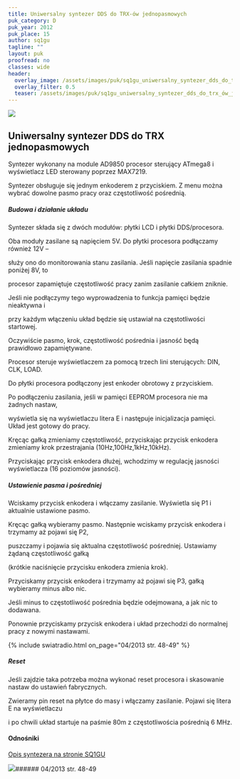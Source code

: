 ```yaml
---
title: Uniwersalny syntezer DDS do TRX-ów jednopasmowych
puk_category: D
puk_year: 2012
puk_place: 15
author: sq1gu
tagline: ""
layout: puk
proofread: no
classes: wide
header:
  overlay_image: /assets/images/puk/sq1gu_uniwersalny_syntezer_dds_do_trx_ów_jednopasmowych.jpg
  overlay_filter: 0.5
  teaser: /assets/images/puk/sq1gu_uniwersalny_syntezer_dds_do_trx_ów_jednopasmowych.jpg
---
```






 



![](assets/data/img/projects/2012-15-0.jpg) 



Uniwersalny syntezer DDS do TRX jednopasmowych
----------------------------------------------





 Syntezer wykonany na module AD9850 procesor sterujący ATmega8 i wyświetlacz LED sterowany poprzez MAX7219.

 Syntezer obsługuje się jednym enkoderem z przyciskiem. Z menu można wybrać dowolne pasmo pracy oraz częstotliwość pośrednią.




##### Budowa i działanie układu




Syntezer składa się z dwóch modułów: płytki LCD i płytki DDS/procesora.

Oba moduły zasilane są napięciem 5V. Do płytki procesora podłączamy również 12V –

służy ono do monitorowania stanu zasilania. Jeśli napięcie zasilania spadnie poniżej 8V, to

 procesor zapamiętuje częstotliwość pracy zanim zasilanie całkiem zniknie.

 Jeśli nie podłączymy tego wyprowadzenia to funkcja pamięci będzie nieaktywna i

 przy każdym włączeniu układ będzie się ustawiał na częstotliwości startowej.

 Oczywiście pasmo, krok, częstotliwość pośrednia i jasność będą prawidłowo zapamiętywane.






Procesor steruje wyświetlaczem za pomocą trzech lini sterujących: DIN, CLK, LOAD.

Do płytki procesora podłączony jest enkoder obrotowy z przyciskiem.






Po podłączeniu zasilania, jeśli w pamięci EEPROM procesora nie ma żadnych nastaw,

wyświetla się na wyświetlaczu litera E i następuje inicjalizacja pamięci. Układ jest gotowy do pracy.






Kręcąc gałką zmieniamy częstotliwość, przyciskając przycisk enkodera zmieniamy krok przestrajania (10Hz,100Hz,1kHz,10kHz).

Przyciskając przycisk enkodera dłużej, wchodzimy w regulację jasności wyświetlacza (16 poziomów jasności).




##### Ustawienie pasma i pośredniej




 Wciskamy przycisk enkodera i włączamy zasilanie. Wyświetla się P1 i aktualnie ustawione pasmo.

 Kręcąc gałką wybieramy pasmo. Następnie wciskamy przycisk enkodera i trzymamy aż pojawi się P2,

 puszczamy i pojawia się aktualna częstotliwość pośredniej. Ustawiamy żądaną częstotliwość gałką

 (krótkie naciśnięcie przycisku enkodera zmienia krok).

 




 Przyciskamy przycisk enkodera i trzymamy aż pojawi się P3, gałką wybieramy minus albo nic.

Jeśli minus to częstotliwość pośrednia będzie odejmowana, a jak nic to dodawana.






Ponownie przyciskamy przycisk enkodera i układ przechodzi do normalnej pracy z nowymi nastawami.

{% include swiatradio.html on_page="04/2013 str. 48-49" %}



##### Reset




 Jeśli zajdzie taka potrzeba można wykonać reset procesora i skasowanie nastaw do ustawień fabrycznych.

 Zwieramy pin reset na płytce do masy i włączamy zasilanie. Pojawi się litera E na wyświetlaczu

 i po chwili układ startuje na paśmie 80m z częstotliwościa pośrednią 6 MHz.

 








#### Odnośniki

[Opis syntezera na stronie SQ1GU](http://sq1gu.tobis.com.pl/pl/syntezery-dds/31-syntezer-dds-v3)

 



![](assets/img/logo/sr_logo_s.jpg)###### 04/2013 str. 48-49

 





 


